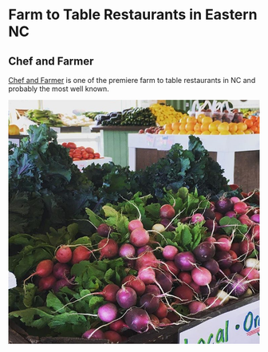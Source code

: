 # Farm to Table Restaurants in Eastern NC

## Chef and Farmer
[Chef and Farmer](http://www.vivianhoward.com/chef-the-farmer/) is one of the premiere farm to table restaurants in NC and probably the most well known.

![Produce](https://raw.githubusercontent.com/LanceElyot/CarolinaFarmTrust/master/PCProduce.jpg)
